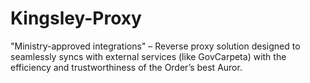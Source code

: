 # Kingsley-Proxy
"Ministry-approved integrations" – Reverse proxy solution designed to seamlessly syncs with external services (like GovCarpeta) with the efficiency and trustworthiness of the Order’s best Auror.
